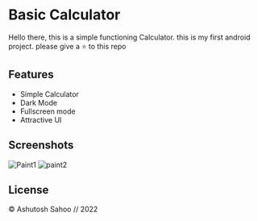 # Basic Calculator

Hello there, this is a simple functioning Calculator. this is my first android project. please give a ⭐ to this repo


## Features

- Simple Calculator
- Dark Mode
- Fullscreen mode
- Attractive UI


## Screenshots
![Paint1](https://user-images.githubusercontent.com/90321829/179564251-d228bb46-81d8-4939-a4ef-8f7729801a21.jpg)
![paint2](https://user-images.githubusercontent.com/90321829/179564274-b6abe4dc-af56-4304-a597-092c296beaf0.jpg)

## License

© Ashutosh Sahoo // 2022
